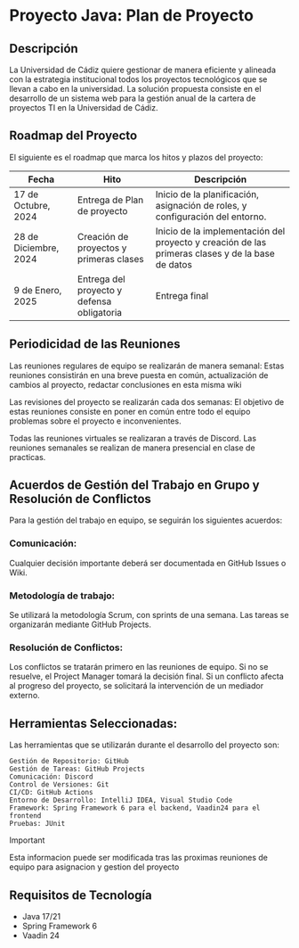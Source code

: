# Proyecto Java: Plan de Proyecto
## Descripción
La Universidad de Cádiz quiere gestionar de manera eficiente y alineada con la estrategia institucional todos los proyectos tecnológicos que se llevan a cabo en la universidad. La solución propuesta consiste en el desarrollo de un sistema web para la gestión anual de la cartera de proyectos TI en la Universidad de Cádiz.


## Roadmap del Proyecto
El siguiente es el roadmap que marca los hitos y plazos del proyecto:

| **Fecha**           | **Hito**                                      | **Descripción** |
|---------------------|-----------------------------------------------|-----------------|
| 17 de Octubre, 2024 | Entrega de Plan de proyecto                           | Inicio de la planificación, asignación de roles, y configuración del entorno. |
| 28 de Diciembre, 2024| Creación de proyectos y primeras clases        | Inicio de la implementación del proyecto y creación de las primeras clases y de la base de datos |
| 9 de Enero, 2025| Entrega del proyecto y defensa obligatoria        | Entrega final |



## Periodicidad de las Reuniones
Las reuniones regulares de equipo se realizarán de manera semanal:
Estas reuniones consistirán en una breve puesta en común, actualización de cambios al proyecto, redactar conclusiones en esta misma wiki

Las revisiones del proyecto se realizarán cada dos semanas:
El objetivo de estas reuniones consiste en poner en común entre todo el equipo problemas sobre el proyecto e inconvenientes.

Todas las reuniones virtuales se realizaran a través de Discord.
Las reuniones semanales se realizan de manera presencial en clase de practicas.



## Acuerdos de Gestión del Trabajo en Grupo y Resolución de Conflictos
Para la gestión del trabajo en equipo, se seguirán los siguientes acuerdos:

### Comunicación:
Cualquier decisión importante deberá ser documentada en GitHub Issues o Wiki.

### Metodología de trabajo:
Se utilizará la metodología Scrum, con sprints de una semana.
Las tareas se organizarán mediante GitHub Projects.

### Resolución de Conflictos:
Los conflictos se tratarán primero en las reuniones de equipo. Si no se resuelve, el Project Manager tomará la decisión final.
Si un conflicto afecta al progreso del proyecto, se solicitará la intervención de un mediador externo.

## Herramientas Seleccionadas:
Las herramientas que se utilizarán durante el desarrollo del proyecto son:

    Gestión de Repositorio: GitHub
    Gestión de Tareas: GitHub Projects
    Comunicación: Discord
    Control de Versiones: Git
    CI/CD: GitHub Actions
    Entorno de Desarrollo: IntelliJ IDEA, Visual Studio Code    
    Framework: Spring Framework 6 para el backend, Vaadin24 para el frontend
    Pruebas: JUnit

> [!IMPORTANT]
> Esta informacion puede ser modificada tras las proximas reuniones de equipo para asignacion y gestion del proyecto


## Requisitos de Tecnología
- Java 17/21
- Spring Framework 6
- Vaadin 24


